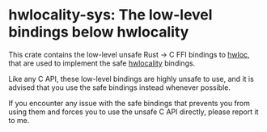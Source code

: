# hwlocality-sys: The low-level bindings below hwlocality

This crate contains the low-level unsafe Rust -> C FFI bindings to
[hwloc](http://www.open-mpi.org/projects/hwloc), that are used to implement the
safe [hwlocality](https://github.com/HadrienG2/hwlocality) bindings.

Like any C API, these low-level bindings are highly unsafe to use, and it is
advised that you use the safe bindings instead whenever possible.

If you encounter any issue with the safe bindings that prevents you from using
them and forces you to use the unsafe C API directly, please report it to me.
